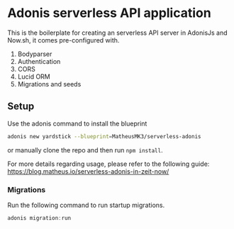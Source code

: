 # Adonis serverless API application

This is the boilerplate for creating an serverless API server in AdonisJs and Now.sh, it comes pre-configured with.

1. Bodyparser
2. Authentication
3. CORS
4. Lucid ORM
5. Migrations and seeds

## Setup

Use the adonis command to install the blueprint

```bash
adonis new yardstick --blueprint=MatheusMK3/serverless-adonis
```

or manually clone the repo and then run `npm install`.

For more details regarding usage, please refer to the following guide: https://blog.matheus.io/serverless-adonis-in-zeit-now/


### Migrations

Run the following command to run startup migrations.

```js
adonis migration:run
```
